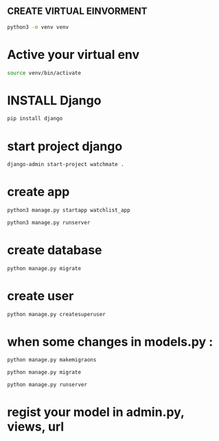 ## CREATE VIRTUAL EINVORMENT
```bash
python3 -m venv venv
```
# Active your virtual env
```bash
source venv/bin/activate
```

# INSTALL Django
```bash
pip install django
```

# start project django
```bash
django-admin start-project watchmate .
```
# create app
```bash
python3 manage.py startapp watchlist_app
```

```bash
python3 manage.py runserver
```

# create database
```bash
python manage.py migrate
```
# create user
```bash
python manage.py createsuperuser
```
# when some changes in models.py :
```bash
python manage.py makemigraons

python manage.py migrate

python manage.py runserver
```

# regist your model in admin.py, views, url 


